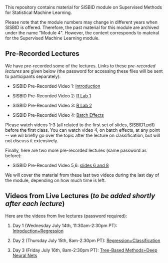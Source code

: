 This repository contains material for SISBID module on Supervised Methods for Statistical Machine Learning. 

Please note that the module numbers may change in different years when SISBID is offered. Therefore, the past material for this module are archived under the name "Module 4". However, the content corresponds to mateiral for the Supervised Machine Learning module. 

## Pre-Recorded Lectures

We have pre-recorded some of the lectures. Links to these *pre-recorded lectures* are given below (the password for accessing these files will be sent to participants separately):

- SISBID Pre-Recorded Video 1: [Introduction](https://www.dropbox.com/s/t9yrnrgjqsyva2q/PrerecordedLecture1_Intro.mov?dl=0)

- SISBID Pre-Recorded Video 2: [R Lab 1](https://www.dropbox.com/s/l6zf4kzlgo4o6u4/PrerecordedLecture2_Rlab1.mp4?dl=0)

- SISBID Pre-Recorded Video 3: [R Lab 2](https://www.dropbox.com/s/r1n86c213qifca1/PrerecordedLecture3_Rlab2.mp4?dl=0)

- SISBID Pre-Recorded Video 4: [Batch Effects](https://www.dropbox.com/s/0tz3pewgd3izc4m/PrerecordedLecture4_BatchEffects.mov?dl=0)

Please watch videos 1-3 (all related to the first set of slides, SISBID1.pdf) before the first class. You can watch video 4, on batch effects, at any point -- we wil briefly go over the topic after the lecture on classification, but will not discuss it extensively. 

Finally, here are two more pre-recorded lectures (same password as before): 

- SISBID Pre-Recorded Video 5,6: [slides 6 and 8](https://www.dropbox.com/sh/1c0xhprwxp6up2m/AADB04YYC72zaNiwRLTif4MAa?dl=0)

We will cover the material from these last two videos during the last day of the module, depending on how much time is left.

## Videos from Live Lectures (_to be added shortly after each lecture_)

Here are the videos from live lectures (password required): 

1. Day 1 (Wednesday July 14th, 11:30am-2:30pm PT): [Introduction+Regression](https://washington.zoom.us/rec/share/OyD7OE9nH_3sRZJ7z92_1NlyMqW5CRLx-wpFdbHcinAx6Vt0Q3-s4k8rHTzAXfLc.kDnwn4myDwpNa8iA)

2. Day 2 (Thursday July 15th, 8am-2:30pm PT): [Regression+Classification](https://)

3. Day 3 (Friday July 16th, 8am-2:30pm PT): [Tree-Based Methods+Deep Neural Nets](https://)
